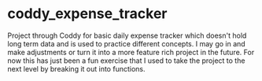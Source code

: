 # coddy_expense_tracker
Project through Coddy for  basic daily expense tracker which doesn't hold long term data and is used to practice different concepts.
I may go in and make adjustments or turn it into a more feature rich project in the future. For now this has just been a fun exercise that I used to take the project to the next level by breaking it out into functions.
